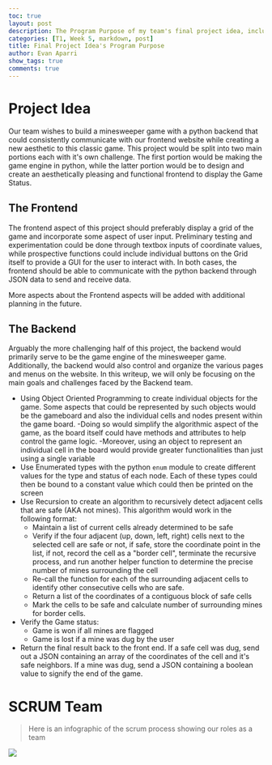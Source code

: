 ```yaml
---
toc: true
layout: post
description: The Program Purpose of my team's final project idea, including the roles within the SCRUM team.
categories: [T1, Week 5, markdown, post]
title: Final Project Idea's Program Purpose
author: Evan Aparri
show_tags: true
comments: true
---
```


# Project Idea

Our team wishes to build a minesweeper game with a python backend that could consistently communicate with our frontend website while creating a new aesthetic to this classic game. This project would be split into two main portions each with it's own challenge. The first portion would be making the game engine in python, while the latter portion would be to design and create an aesthetically pleasing and functional frontend to display the Game Status.

## The Frontend
The frontend aspect of this project should preferably display a grid of the game and incorporate some aspect of user input. Preliminary testing and experimentation could be done through textbox inputs of coordinate values, while prospective functions could include individual buttons on the Grid itself to provide a GUI for the user to interact with. In both cases, the frontend should be able to communicate with the python backend through JSON data to send and receive data.

More aspects about the Frontend aspects will be added with additional planning in the future.

## The Backend
Arguably the more challenging half of this project, the backend would primarily serve to be the game engine of the minesweeper game. Additionally, the backend would also control and organize the various pages and menus on the website. In this writeup, we will only be focusing on the main goals and challenges faced by the Backend team.

- Using Object Oriented Programming to create individual objects for the game. Some aspects that could be represented by such objects would be the gameboard and also the individual cells and nodes present within the game board.
    -Doing so would simplify the algorithmic aspect of the game, as the board itself could have methods and attributes to help control the game logic.
    -Moreover, using an object to represent an individual cell in the board would provide greater functionalities than just using a single variable
- Use Enumerated types with the python `enum` module to create different values for the type and status of each node. Each of these types could then be bound to a constant value which could then be printed on the screen
- Use Recursion to create an algorithm to recursively detect adjacent cells that are safe (AKA not mines). This algorithm would work in the following format:
    - Maintain a list of current cells already determined to be safe
    - Verify if the four adjacent (up, down, left, right) cells next to the selected cell are safe or not, if safe, store the coordinate point in the list, if not, record the cell as a "border cell", terminate the recursive process, and run another helper function to determine the precise number of mines surrounding the cell
    - Re-call the function for each of the surrounding adjacent cells to identify other consecutive cells who are safe.
    - Return a list of the coordinates of a contiguous block of safe cells
    - Mark the cells to be safe and calculate number of surrounding mines for border cells.
- Verify the Game status:
    - Game is won if all mines are flagged
    - Game is lost if a mine was dug by the user
- Return the final result back to the front end. If a safe cell was dug, send out a JSON containing an array of the coordinates of the cell and it's safe neighbors. If a mine was dug, send a JSON containing a boolean value to signify the end of the game.

# SCRUM Team
> Here is an infographic of the scrum process showing our roles as a team

![]({{site.baseurl}}/images/scrum_methodology.png)